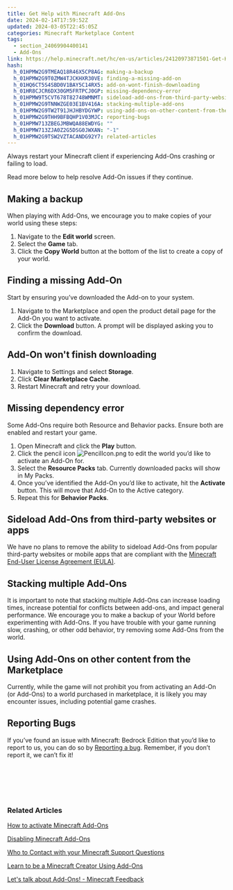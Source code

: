 ```yaml
---
title: Get Help with Minecraft Add-Ons
date: 2024-02-14T17:59:52Z
updated: 2024-03-05T22:45:05Z
categories: Minecraft Marketplace Content
tags:
  - section_24069904400141
  - Add-Ons
link: https://help.minecraft.net/hc/en-us/articles/24120973871501-Get-Help-with-Minecraft-Add-Ons
hash:
  h_01HPMW2G9TMEAQ18R46X5CP8AG: making-a-backup
  h_01HPMW2G9T0ZMW4TJCKHXR30VE: finding-a-missing-add-on
  h_01HQ6CT5S4SBD0V1BAY5C14RX5: add-on-wont-finish-downloading
  h_01HR8CJCR6DX30GM5FRTPCJ0GP: missing-dependency-error
  h_01HPMW9T5CVT678T82748WMNMT: sideload-add-ons-from-third-party-websites-or-apps
  h_01HPMW2G9TNNWZGE03E1BV416A: stacking-multiple-add-ons
  h_01HPMW2G9TW2T91JHJHBYDGYWP: using-add-ons-on-other-content-from-the-marketplace
  h_01HPMW2G9THH9BFBQHP1V03MJC: reporting-bugs
  h_01HPMW713ZBEGJMBWQA88EWDYG: ""
  h_01HPMW713ZJA0Z2G5DSG0JWXAN: "-1"
  h_01HPMW2G9TSW2VZTACANDG92Y7: related-articles
---
```


Always restart your Minecraft client if experiencing Add-Ons crashing or failing to load.

Read more below to help resolve Add-On issues if they continue.

## Making a backup

When playing with Add-Ons, we encourage you to make copies of your world using these steps:

1.  Navigate to the **Edit world** screen.
2.  Select the **Game** tab.
3.  Click the **Copy World** button at the bottom of the list to create a copy of your world. 

## Finding a missing Add-On

Start by ensuring you’ve downloaded the Add-on to your system.

1.  Navigate to the Marketplace and open the product detail page for the Add-On you want to activate.
2.  Click the **Download** button. A prompt will be displayed asking you to confirm the download. 

## Add-On won't finish downloading

1.  Navigate to Settings and select **Storage**.
2.  Click **Clear Marketplace Cache**.
3.  Restart Minecraft and retry your download.

## Missing dependency error

Some Add-Ons require both Resource and Behavior packs. Ensure both are enabled and restart your game.

1.  Open Minecraft and click the **Play** button.
2.  Click the pencil icon ![PencilIcon.png](https://minecrafthelp.zendesk.com/hc/article_attachments/24728932754957) to edit the world you’d like to activate an Add-On for.
3.  Select the **Resource Packs** tab. Currently downloaded packs will show in My Packs.
4.  Once you’ve identified the Add-On you’d like to activate, hit the **Activate** button. This will move that Add-On to the Active category. 
5.  Repeat this for **Behavior Packs**.

## Sideload Add-Ons from third-party websites or apps

We have no plans to remove the ability to sideload Add-Ons from popular third-party websites or mobile apps that are compliant with the [Minecraft End-User License Agreement (EULA)](https://www.minecraft.net/en-us/eula). 

## Stacking multiple Add-Ons

It is important to note that stacking multiple Add-Ons can increase loading times, increase potential for conflicts between add-ons, and impact general performance. We encourage you to make a backup of your World before experimenting with Add-Ons. If you have trouble with your game running slow, crashing, or other odd behavior, try removing some Add-Ons from the world.   

## Using Add-Ons on other content from the Marketplace

Currently, while the game will not prohibit you from activating an Add-On (or Add-Ons) to a world purchased in marketplace, it is likely you may encounter issues, including potential game crashes.  

## Reporting Bugs

If you’ve found an issue with Minecraft: Bedrock Edition that you’d like to report to us, you can do so by [Reporting a bug](https://www.minecraft.net/en-us/bugs). Remember, if you don’t report it, we can’t fix it!   

###  

###  

### Related Articles

[How to activate Minecraft Add-Ons](./How-to-activate-Minecraft-Add-Ons.md)

[Disabling Minecraft Add-Ons](./Disabling-Minecraft-Add-Ons.md)

[Who to Contact with your Minecraft Support Questions](../Performance-Troubleshooting/Who-to-contact-with-your-Minecraft-support-questions.md)

[Learn to be a Minecraft Creator Using Add-Ons](https://www.minecraft.net/en-us/creator)

[Let's talk about Add-Ons! - Minecraft Feedback](https://feedback.minecraft.net/hc/en-us/community/posts/24051477904781-Let-s-talk-about-Add-Ons)
